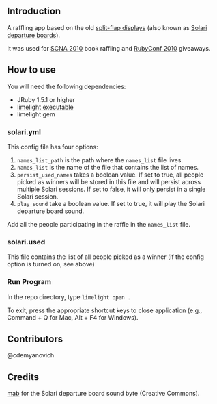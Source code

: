 Introduction
------------

A raffling app based on the old [split-flap displays](http://en.wikipedia.org/wiki/Flap_display_board) (also known as [Solari departure boards](http://en.wikipedia.org/wiki/Solari_departure_board)).

It was used for [SCNA 2010](http://scna.softwarecraftsmanship.org/) book raffling and [RubyConf 2010](http://rubyconf.org/) giveaways.

How to use
----------

You will need the following dependencies:

* JRuby 1.5.1 or higher
* [limelight executable](http://limelight.8thlight.com/download)
* limelight gem

### solari.yml

This config file has four options:

1. `names_list_path` is the path where the `names_list` file lives.
1. `names_list` is the name of the file that contains the list of names.
1. `persist_used_names` takes a boolean value.  If set to true, all people picked as winners will be stored in this file and will persist across multiple Solari sessions.  If set to false, it will only persist in a single Solari session.
1. `play_sound` take a boolean value.  If set to true, it will play the Solari departure board sound.

Add all the people participating in the raffle in the `names_list` file.

### solari.used

This file contains the list of all people picked as a winner (if the config option is turned on, see above)

### Run Program

In the repo directory, type <code>limelight open .</code>

To exit, press the appropriate shortcut keys to close application (e.g., Command + Q for Mac, Alt + F4 for Windows).

Contributors
------------
@cdemyanovich


Credits
-------

[mab](http://www.freesound.org/usersViewSingle.php?id=127220) for the Solari departure board sound byte (Creative Commons).
